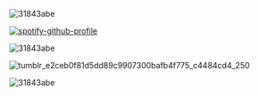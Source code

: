 ![31843abe](https://github.com/user-attachments/assets/0ea95af6-a31f-4197-afc2-6df0cfde6181)


[![spotify-github-profile](https://spotify-github-profile.kittinanx.com/api/view?uid=31rjpcorofdavo2urkpbmj4p3z3m&cover_image=true&theme=novatorem&show_offline=false&background_color=000000&interchange=false&bar_color=000000&bar_color_cover=true)](https://spotify-github-profile.kittinanx.com/api/view?uid=31rjpcorofdavo2urkpbmj4p3z3m&redirect=true)

![31843abe](https://github.com/user-attachments/assets/0ea95af6-a31f-4197-afc2-6df0cfde6181)

![tumblr_e2ceb0f81d5dd89c9907300bafb4f775_c4484cd4_250](https://github.com/user-attachments/assets/bd8534ec-74f5-40c3-8902-9d4eb0275034)


![31843abe](https://github.com/user-attachments/assets/0ea95af6-a31f-4197-afc2-6df0cfde6181)
